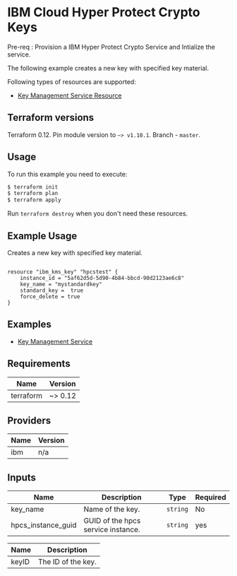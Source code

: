 # IBM Cloud Hyper Protect Crypto Keys

Pre-req : Provision a IBM Hyper Protect Crypto Service and Intialize the service.

The following example creates a new key with specified key material.

Following types of resources are supported:

* [ Key Management Service Resource](https://cloud.ibm.com/docs/terraform?topic=terraform-kp-resources#kms-key)


## Terraform versions

Terraform 0.12. Pin module version to `~> v1.10.1`. Branch - `master`.

## Usage

To run this example you need to execute:

```bash
$ terraform init
$ terraform plan
$ terraform apply
```

Run `terraform destroy` when you don't need these resources.

## Example Usage

Creates a new key with specified key material. 

```hcl

resource "ibm_kms_key" "hpcstest" {
	instance_id = "5af62d5d-5d90-4b84-bbcd-90d2123ae6c8"
	key_name = "mystandardkey"
	standard_key =  true
	force_delete = true
}

```


## Examples

* [ Key Management Service  ](https://cloud.ibm.com/docs/terraform?topic=terraform-kp-resources#kms-key)

<!-- BEGINNING OF PRE-COMMIT-TERRAFORM DOCS HOOK -->
## Requirements

| Name | Version |
|------|---------|
| terraform | ~> 0.12 |

## Providers

| Name | Version |
|------|---------|
| ibm | n/a |

## Inputs

| Name | Description | Type | Required |
|------|-------------|------|---------|
| key\_name | Name of the key. | `string` | No |
| hpcs\_instance\_guid |GUID of the hpcs service instance. | `string` | yes |


 Name | Description |
|------|-------------|
| keyID | The ID of the key.|

